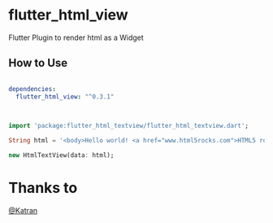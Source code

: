 # flutter_html_view

Flutter Plugin to render html as a Widget

## How to Use

```yaml

dependencies:
  flutter_html_view: "^0.3.1"
  
```

```dart

import 'package:flutter_html_textview/flutter_html_textview.dart';

String html = '<body>Hello world! <a href="www.html5rocks.com">HTML5 rocks!';

new HtmlTextView(data: html);

```

# Thanks to

[@Katran](https://github.com/Katarn)

